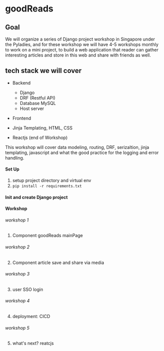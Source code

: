 # goodReads

## Goal
<p>We will organize a series of Django project workshop in Singapore under the Pyladies, and for these workshop we will have 4-5 workshops monthly to work on a mini project, to build a web application that reader can gather interesting articles and store in this web and share with friends as well.</p>

## tech stack we will cover 
- Backend 
  - Django 
  - DRF (Restful API)
  - Database MySQL 
  - Host server 

- Frontend 
 - Jinja Templating, HTML, CSS 
 - Reactjs (end of Workshop)

This workshop will cover data modeling, routing, DRF, serizaltion, jinja templating, javascript and what the good practice for the logging and error handling. 

#### Set Up 
1. setup project directory and virtual env
2. `pip install -r requirements.txt`

#### Init and create Django project 
<!-- shell cmds -->

#### Workshop 
###### workshop 1
1. Component goodReads mainPage 

###### workshop 2 
2. Component article save and share via media 

###### workshop 3 
3. user SSO login 

###### workshop 4 
4. deployment: CICD 

###### workshop 5 
5. what's next? reatcjs 

